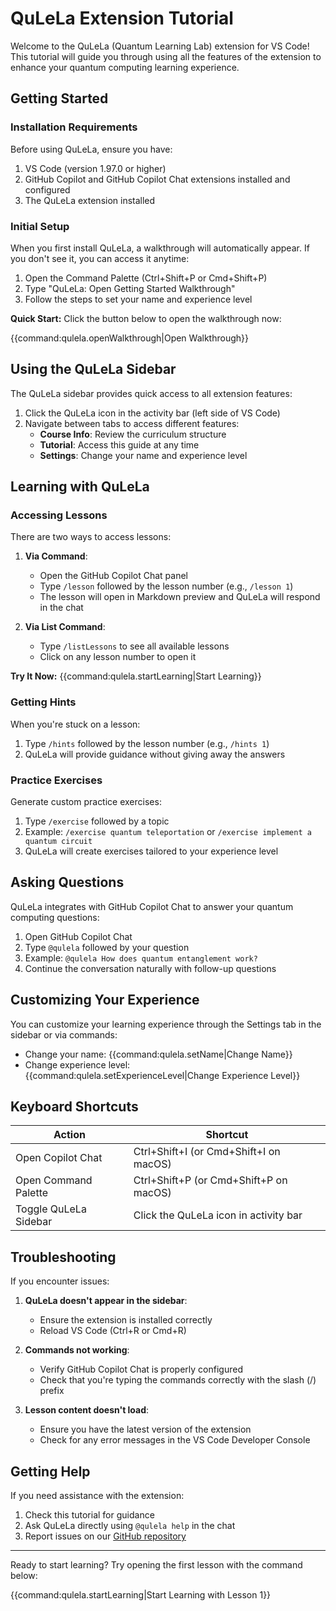 # QuLeLa Extension Tutorial

Welcome to the QuLeLa (Quantum Learning Lab) extension for VS Code! This tutorial will guide you through using all the features of the extension to enhance your quantum computing learning experience.

## Getting Started

### Installation Requirements

Before using QuLeLa, ensure you have:

1. VS Code (version 1.97.0 or higher)
2. GitHub Copilot and GitHub Copilot Chat extensions installed and configured
3. The QuLeLa extension installed

### Initial Setup

When you first install QuLeLa, a walkthrough will automatically appear. If you don't see it, you can access it anytime:

1. Open the Command Palette (Ctrl+Shift+P or Cmd+Shift+P)
2. Type "QuLeLa: Open Getting Started Walkthrough"
3. Follow the steps to set your name and experience level

**Quick Start:** Click the button below to open the walkthrough now:

{{command:qulela.openWalkthrough|Open Walkthrough}}

## Using the QuLeLa Sidebar

The QuLeLa sidebar provides quick access to all extension features:

1. Click the QuLeLa icon in the activity bar (left side of VS Code)
2. Navigate between tabs to access different features:
   - **Course Info**: Review the curriculum structure
   - **Tutorial**: Access this guide at any time
   - **Settings**: Change your name and experience level

## Learning with QuLeLa

### Accessing Lessons

There are two ways to access lessons:

1. **Via Command**:
   - Open the GitHub Copilot Chat panel
   - Type `/lesson` followed by the lesson number (e.g., `/lesson 1`)
   - The lesson will open in Markdown preview and QuLeLa will respond in the chat

2. **Via List Command**:
   - Type `/listLessons` to see all available lessons
   - Click on any lesson number to open it

**Try It Now:** {{command:qulela.startLearning|Start Learning}}

### Getting Hints

When you're stuck on a lesson:

1. Type `/hints` followed by the lesson number (e.g., `/hints 1`)
2. QuLeLa will provide guidance without giving away the answers

### Practice Exercises

Generate custom practice exercises:

1. Type `/exercise` followed by a topic
2. Example: `/exercise quantum teleportation` or `/exercise implement a quantum circuit`
3. QuLeLa will create exercises tailored to your experience level

## Asking Questions

QuLeLa integrates with GitHub Copilot Chat to answer your quantum computing questions:

1. Open GitHub Copilot Chat
2. Type `@qulela` followed by your question
3. Example: `@qulela How does quantum entanglement work?`
4. Continue the conversation naturally with follow-up questions

## Customizing Your Experience

You can customize your learning experience through the Settings tab in the sidebar or via commands:

- Change your name: {{command:qulela.setName|Change Name}}
- Change experience level: {{command:qulela.setExperienceLevel|Change Experience Level}}

## Keyboard Shortcuts

| Action | Shortcut |
|--------|----------|
| Open Copilot Chat | Ctrl+Shift+I (or Cmd+Shift+I on macOS) |
| Open Command Palette | Ctrl+Shift+P (or Cmd+Shift+P on macOS) |
| Toggle QuLeLa Sidebar | Click the QuLeLa icon in activity bar |

## Troubleshooting

If you encounter issues:

1. **QuLeLa doesn't appear in the sidebar**:
   - Ensure the extension is installed correctly
   - Reload VS Code (Ctrl+R or Cmd+R)

2. **Commands not working**:
   - Verify GitHub Copilot Chat is properly configured
   - Check that you're typing the commands correctly with the slash (/) prefix

3. **Lesson content doesn't load**:
   - Ensure you have the latest version of the extension
   - Check for any error messages in the VS Code Developer Console

## Getting Help

If you need assistance with the extension:

1. Check this tutorial for guidance
2. Ask QuLeLa directly using `@qulela help` in the chat
3. Report issues on our [GitHub repository](https://github.com/qulearnlabs/qulela/issues)

---

Ready to start learning? Try opening the first lesson with the command below:

{{command:qulela.startLearning|Start Learning with Lesson 1}}